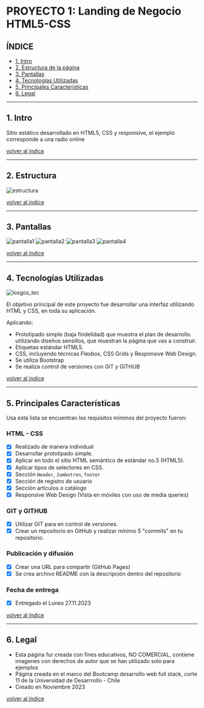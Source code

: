 # PROYECTO 1: Landing de Negocio HTML5-CSS

## **ÍNDICE**

* [1. Intro](#1-intro)
* [2. Estructura de la página](#2-Estructura)
* [3. Pantallas](#3-Pantallas)
* [4. Tecnologías Utilizadas](#4-Tecnologías-Utilizadas)
* [5. Principales Características](#5-Principales-Características)
* [6. Legal](#6-Legal)
  
****

## 1. Intro

Sitio estático desarrollado en HTML5, CSS y responsive, el ejemplo corresponde a una radio online 

[volver al índice](#ÍNDICE)
****

## 2. Estructura

![estructura](https://github.com/jmurzuar/PY1-Landing-Venta/assets/84281899/707d98c0-4aa7-4a61-b64e-9351adf1189f)


[volver al índice](#ÍNDICE)
****

## 3. Pantallas
![pantalla1](https://github.com/jmurzuar/PY1-Landing-Venta/assets/84281899/c199114b-562b-4b64-b51e-e7a800ed515a)
![pantalla2](https://github.com/jmurzuar/PY1-Landing-Venta/assets/84281899/a6ac07a8-01a9-4400-821c-b952497b69d1)
![pantalla3](https://github.com/jmurzuar/PY1-Landing-Venta/assets/84281899/0c945321-9a40-453f-bcdc-4e52fa14602d)
![pantalla4](https://github.com/jmurzuar/PY1-Landing-Venta/assets/84281899/b26bc1a3-57b8-4f65-8516-8ff50ebf9e90)


[volver al índice](#ÍNDICE)
****

## 4. Tecnologías Utilizadas

![losgos_tec](https://github.com/jmurzuar/PY1-Landing-Venta/assets/84281899/f978afc9-5e20-4b70-9c1d-bc493cbcf056)


El objetivo principal de este proyecto fue desarrollar una interfaz utilizando HTML y CSS, en toda su aplicación.

Aplicando:

- Prototipado simple (baja findelidad) que muestra el plan de desarrollo. utilizando diseños sensillos, que muestran la página que vas a construir.
- Etiquetas estándar HTML5.
- CSS, incluyendo técnicas Flexbox, CSS Grids y Responsive Web Design.
- Se utiliza Bootstrap
- Se realiza control de versiones con GIT y GITHUB

[volver al índice](#ÍNDICE)
****

## 5. Principales Características

Usa esta lista se encuentran los requisitos mínimos del proyecto fueron:

### HTML - CSS

- [X] Realizado de manera individual
- [X] Desarrollar prototipado simple.
- [X] Aplicar en todo el sitio HTML semántico de estándar no.5 (HTML5).
- [X] Aplicar tipos de selectores en CSS.
- [X] Sección `Header`, `Jumbotron`, `footer`
- [X] Sección de registro de usuario
- [X] Sección artículos o catálogo
- [X] Responsive Web Design (Vista en móviles con uso de media queries)

### GIT y GITHUB
- [X] Utilizar GIT para en control de versiones.
- [X] Crear un repositorio en GitHub y realizar mínimo 5 "commits" en tu repositorio.

### Publicación y difusión 
- [X] Crear una URL para compartir (GitHub Pages)
- [X] Se crea archivo README con la descripción dentro del repositorio

### Fecha de entrega
- [X] Entregado el Lunes 27.11.2023

[volver al índice](#ÍNDICE)
****

## 6. Legal

- Esta página fur creada con fines educativos, NO COMERCIAL, contiene imagenes con derechos de autor que se han utilizado solo para ejemplos
- Página creada en el marco del Bootcamp desarrollo web full stack, corte 11 de la Universidad de Desarrrollo - Chile
- Creado en Noviembre 2023
  
[volver al índice](#ÍNDICE)
